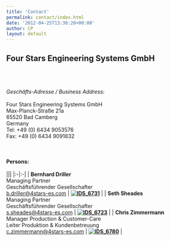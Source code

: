 ```yaml
---
title: 'Contact'
permalink: contact/index.html
date: '2012-04-25T13:36:20+00:00'
author: CP
layout: default
---
```

## Four Stars Engineering Systems GmbH
<br><br>  
*Geschäfts-Adresse / Business Address:*  <br><br>
Four Stars Engineering Systems GmbH  
Max-Planck-Straße 21a  
65520 Bad Camberg  
Germany  
Tel: +49 (0) 6434 9053576  
Fax: +49 (0) 6434 9091832  
<br><br><br>
**Persons:**
<br><br>
|||
|:-|:-|
| **Bernhard Driller**<br>Managing Partner<br>Geschäftsführender Gesellschafter<br>b.driller@4stars-es.com | **[![](http://www.4stars-es.com/wp-content/uploads/2014/01/IDS_6731-199x300.jpg "IDS_6731")](http://www.4stars-es.com/wp-content/uploads/2014/01/IDS_6731.jpg)**  |
| **Seth Sheades** <br>Managing Partner<br>Geschäftsführender Gesellschafter<br>s.sheades@4stars-es.com | **[![](http://www.4stars-es.com/wp-content/uploads/2014/01/IDS_6723-199x300.jpg "IDS_6723")](http://www.4stars-es.com/wp-content/uploads/2014/01/IDS_6723.jpg)** |
| **Chris Zimmermann**<br>Manager Production &amp; Customer-Care<br>Leiter Produktion &amp; Kundenbetreuung<br>c.zimmermann@4stars-es.com | **[![](http://www.4stars-es.com/wp-content/uploads/2014/01/IDS_6780-199x300.jpg "IDS_6780")](http://www.4stars-es.com/wp-content/uploads/2014/01/IDS_6780.jpg)** |
